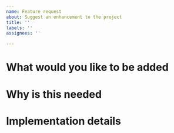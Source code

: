 ```yaml
---
name: Feature request
about: Suggest an enhancement to the project
title: ''
labels: ''
assignees: ''

---
```


# What would you like to be added

# Why is this needed

# Implementation details
<!--  technical information about how to implement the feature and potential impacts. Leave it empty. Contributor will fill it .-->

